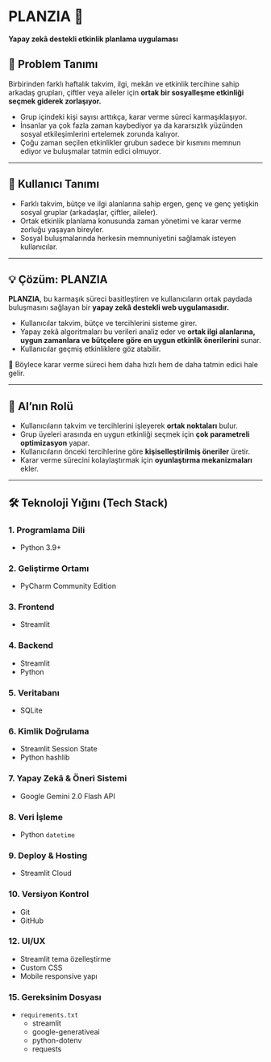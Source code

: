 # PLANZIA 🎯  
**Yapay zekâ destekli etkinlik planlama uygulaması**

## 🚩 Problem Tanımı  
Birbirinden farklı haftalık takvim, ilgi, mekân ve etkinlik tercihine sahip arkadaş grupları, çiftler veya aileler için **ortak bir sosyalleşme etkinliği seçmek giderek zorlaşıyor.**  

- Grup içindeki kişi sayısı arttıkça, karar verme süreci karmaşıklaşıyor.  
- İnsanlar ya çok fazla zaman kaybediyor ya da kararsızlık yüzünden sosyal etkileşimlerini ertelemek zorunda kalıyor.  
- Çoğu zaman seçilen etkinlikler grubun sadece bir kısmını memnun ediyor ve buluşmalar tatmin edici olmuyor.  

---

## 👥 Kullanıcı Tanımı  
- Farklı takvim, bütçe ve ilgi alanlarına sahip ergen, genç ve genç yetişkin sosyal gruplar (arkadaşlar, çiftler, aileler).  
- Ortak etkinlik planlama konusunda zaman yönetimi ve karar verme zorluğu yaşayan bireyler.  
- Sosyal buluşmalarında herkesin memnuniyetini sağlamak isteyen kullanıcılar.  

---

## 💡 Çözüm: PLANZIA  
**PLANZIA**, bu karmaşık süreci basitleştiren ve kullanıcıların ortak paydada buluşmasını sağlayan bir **yapay zekâ destekli web uygulamasıdır.**  

- Kullanıcılar takvim, bütçe ve tercihlerini sisteme girer.  
- Yapay zekâ algoritmaları bu verileri analiz eder ve **ortak ilgi alanlarına, uygun zamanlara ve bütçelere göre en uygun etkinlik önerilerini** sunar.  
- Kullanıcılar geçmiş etkinliklere göz atabilir.
  
📌 Böylece karar verme süreci hem daha hızlı hem de daha tatmin edici hale gelir.  

---

## 🤖 AI’nın Rolü  
- Kullanıcıların takvim ve tercihlerini işleyerek **ortak noktaları** bulur.  
- Grup üyeleri arasında en uygun etkinliği seçmek için **çok parametreli optimizasyon** yapar.  
- Kullanıcıların önceki tercihlerine göre **kişiselleştirilmiş öneriler** üretir.  
- Karar verme sürecini kolaylaştırmak için **oyunlaştırma mekanizmaları** ekler.  

---

## 🛠️ Teknoloji Yığını (Tech Stack)

### 1. Programlama Dili  
- Python 3.9+  

### 2. Geliştirme Ortamı  
- PyCharm Community Edition  

### 3. Frontend  
- Streamlit  

### 4. Backend  
- Streamlit  
- Python  

### 5. Veritabanı  
- SQLite
### 6. Kimlik Doğrulama  
- Streamlit Session State  
- Python hashlib  

### 7. Yapay Zekâ & Öneri Sistemi  
- Google Gemini 2.0 Flash API  

### 8. Veri İşleme  
- Python `datetime`  

### 9. Deploy & Hosting  
- Streamlit Cloud  

### 10. Versiyon Kontrol  
- Git  
- GitHub  

### 12. UI/UX  
- Streamlit tema özelleştirme  
- Custom CSS    
- Mobile responsive yapı    

### 15. Gereksinim Dosyası  
- `requirements.txt`  
  - streamlit  
  - google-generativeai  
  - python-dotenv  
  - requests  

